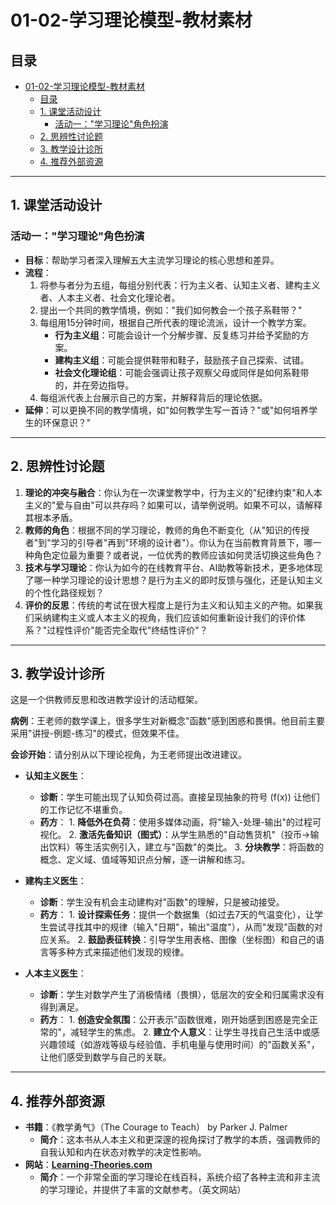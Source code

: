 # 01-02-学习理论模型-教材素材

## 目录

- [01-02-学习理论模型-教材素材](#01-02-学习理论模型-教材素材)
  - [目录](#目录)
  - [1. 课堂活动设计](#1-课堂活动设计)
    - [活动一："学习理论"角色扮演](#活动一学习理论角色扮演)
  - [2. 思辨性讨论题](#2-思辨性讨论题)
  - [3. 教学设计诊所](#3-教学设计诊所)
  - [4. 推荐外部资源](#4-推荐外部资源)

---

## 1. 课堂活动设计

### 活动一："学习理论"角色扮演

- **目标**：帮助学习者深入理解五大主流学习理论的核心思想和差异。
- **流程**：
    1. 将参与者分为五组，每组分别代表：行为主义者、认知主义者、建构主义者、人本主义者、社会文化理论者。
    2. 提出一个共同的教学情境，例如："我们如何教会一个孩子系鞋带？"
    3. 每组用15分钟时间，根据自己所代表的理论流派，设计一个教学方案。
        - **行为主义组**：可能会设计一个分解步骤、反复练习并给予奖励的方案。
        - **建构主义组**：可能会提供鞋带和鞋子，鼓励孩子自己探索、试错。
        - **社会文化理论组**：可能会强调让孩子观察父母或同伴是如何系鞋带的，并在旁边指导。
    4. 每组派代表上台展示自己的方案，并解释背后的理论依据。
- **延伸**：可以更换不同的教学情境，如"如何教学生写一首诗？"或"如何培养学生的环保意识？"

---

## 2. 思辨性讨论题

1. **理论的冲突与融合**：你认为在一次课堂教学中，行为主义的"纪律约束"和人本主义的"爱与自由"可以共存吗？如果可以，请举例说明。如果不可以，请解释其根本矛盾。
2. **教师的角色**：根据不同的学习理论，教师的角色不断变化（从"知识的传授者"到"学习的引导者"再到"环境的设计者"）。你认为在当前教育背景下，哪一种角色定位最为重要？或者说，一位优秀的教师应该如何灵活切换这些角色？
3. **技术与学习理论**：你认为如今的在线教育平台、AI助教等新技术，更多地体现了哪一种学习理论的设计思想？是行为主义的即时反馈与强化，还是认知主义的个性化路径规划？
4. **评价的反思**：传统的考试在很大程度上是行为主义和认知主义的产物。如果我们采纳建构主义或人本主义的视角，我们应该如何重新设计我们的评价体系？"过程性评价"能否完全取代"终结性评价"？

---

## 3. 教学设计诊所

这是一个供教师反思和改进教学设计的活动框架。

**病例**：王老师的数学课上，很多学生对新概念"函数"感到困惑和畏惧。他目前主要采用"讲授-例题-练习"的模式，但效果不佳。

**会诊开始**：请分别从以下理论视角，为王老师提出改进建议。

- **认知主义医生**：
  - **诊断**：学生可能出现了认知负荷过高。直接呈现抽象的符号 \(f(x)\) 让他们的工作记忆不堪重负。
  - **药方**：
        1. **降低外在负荷**：使用多媒体动画，将"输入-处理-输出"的过程可视化。
        2. **激活先备知识（图式）**：从学生熟悉的"自动售货机"（投币→输出饮料）等生活实例引入，建立与"函数"的类比。
        3. **分块教学**：将函数的概念、定义域、值域等知识点分解，逐一讲解和练习。

- **建构主义医生**：
  - **诊断**：学生没有机会主动建构对"函数"的理解，只是被动接受。
  - **药方**：
        1. **设计探索任务**：提供一个数据集（如过去7天的气温变化），让学生尝试寻找其中的规律（输入"日期"，输出"温度"），从而"发现"函数的对应关系。
        2. **鼓励表征转换**：引导学生用表格、图像（坐标图）和自己的语言等多种方式来描述他们发现的规律。

- **人本主义医生**：
  - **诊断**：学生对数学产生了消极情绪（畏惧），低层次的安全和归属需求没有得到满足。
  - **药方**：
        1. **创造安全氛围**：公开表示"函数很难，刚开始感到困惑是完全正常的"，减轻学生的焦虑。
        2. **建立个人意义**：让学生寻找自己生活中或感兴趣领域（如游戏等级与经验值、手机电量与使用时间）的"函数关系"，让他们感受到数学与自己的关联。

---

## 4. 推荐外部资源

- **书籍**：《教学勇气》（The Courage to Teach） by Parker J. Palmer
  - **简介**：这本书从人本主义和更深邃的视角探讨了教学的本质，强调教师的自我认知和内在状态对教学的决定性影响。
- **网站**：**[Learning-Theories.com](https://www.learning-theories.com/)**
  - **简介**：一个非常全面的学习理论在线百科，系统介绍了各种主流和非主流的学习理论，并提供了丰富的文献参考。（英文网站）
